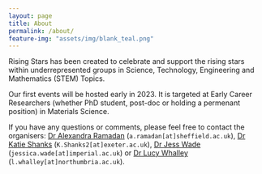 ```yaml
---
layout: page
title: About
permalink: /about/
feature-img: "assets/img/blank_teal.png"
---
```


Rising Stars has been created to celebrate and support the rising stars within underrepresented groups in Science, Technology, Engineering and Mathematics (STEM) Topics.

Our first events will be hosted early in 2023. It is targeted at Early Career Researchers (whether PhD student, post-doc or holding a permenant position) in Materials Science.

If you have any questions or comments, please feel free to contact the organisers: [Dr Alexandra Ramadan](https://www.ramadan-lab.com/ramadan) (`a.ramadan[at]sheffield.ac.uk`), [Dr Katie Shanks](https://www.exeter.ac.uk/research/esi/people/profile/index.php?web_id=K_Shanks) (`K.Shanks2[at]exeter.ac.uk`), [Dr Jess Wade](https://www.imperial.ac.uk/people/jessica.wade) (`jessica.wade[at]imperial.ac.uk`) or [Dr Lucy Whalley](https://lucydot.github.io) (`l.whalley[at]northumbria.ac.uk`).
